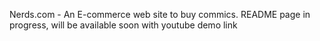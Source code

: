 Nerds.com - An E-commerce web site to buy commics.
README page in progress, will be available soon with youtube demo link
